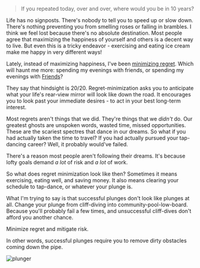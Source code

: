 > If you repeated today, over and over, where would you be in 10 years?

Life has no signposts. There's nobody to tell you to speed up or slow down. There's nothing preventing you from smelling roses or falling in brambles. 
I think we feel lost because there's no absolute destination. Most people agree that maximizing the happiness of yourself and others is a decent way to live. But even this is a tricky endeavor - exercising and eating ice cream make me happy in very different ways!

Lately, instead of maximizing happiness, I've been [minimizing regret](https://www.youtube.com/watch?v=jwG_qR6XmDQ). Which will haunt me more: spending my evenings with friends, or spending my evenings with [Friends](https://en.wikipedia.org/wiki/Friends)?

They say that hindsight is 20/20. 
Regret-minimization asks you to anticipate what your life's rear-view mirror will look like down the road. It encourages you to look past your immediate desires - to act in your best long-term interest.

Most regrets aren't things that we did. They're things that we _didn't_ do. Our greatest ghosts are unspoken words, wasted time, missed opportunities. These are the scariest spectres that dance in our dreams. 
So what if you had actually taken the time to travel? 
If you had actually pursued your tap-dancing career? Well, it probably would've failed.

There's a reason most people aren't following their dreams. It's because lofty goals demand _a lot_ of risk and _a lot_ of work.

So what does regret minimization look like then? Sometimes it means exercising, eating well, and saving money. It also means clearing your schedule to tap-dance, or whatever your plunge is.

What I'm trying to say is that successful plunges don't look like plunges at all. Change your plunge from cliff-diving into community-pool-low-board. Because you'll probably fail a few times, and unsuccessful cliff-dives don't afford you another chance.

Minimize regret and mitigate risk.

In other words, successful plunges require you to remove dirty obstacles coming down the pipe.

![plunger](https://fallout.gamepedia.com/media/fallout.gamepedia.com/thumb/3/30/Plunger.png/280px-Plunger.png?version=b35bc89d50e6b21de6ae12c9362fdb94)
